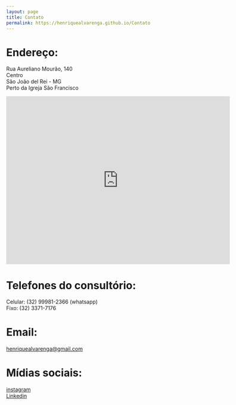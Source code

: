 ```yaml
---
layout: page
title: Contato
permalink: https://henriquealvarenga.github.io/Contato
---
```


# Endereço:  
Rua Aureliano Mourão, 140  
Centro   
São João del Rei - MG  
Perto da Igreja São Francisco  

<iframe src="https://www.google.com/maps/embed?pb=!1m18!1m12!1m3!1d351.51675751723417!2d-44.26102396929085!3d-21.137862602141738!2m3!1f0!2f0!3f0!3m2!1i1024!2i768!4f13.1!3m3!1m2!1s0xa1c8914dd8a263%3A0x4aa62d14c84dc31f!2sRua%20Aureliano%20Mour%C3%A3o%2C%20140%20-%20Centro%2C%20S%C3%A3o%20Jo%C3%A3o%20del%20Rei%20-%20MG%2C%2036307-334!5e0!3m2!1sen!2sbr!4v1711745260490!5m2!1sen!2sbr" width="600" height="450" style="border:0;" allowfullscreen="" loading="lazy" referrerpolicy="no-referrer-when-downgrade"></iframe>

# Telefones do consultório:  
Celular: (32) 99981-2366 (whatsapp)  
Fixo:    (32) 3371-7176 

# Email:   
[henriquealvarenga@gmail.com][email-link]

# Mídias sociais:  
[instagram][instagram-link]   
[Linkedin][linkedin-link]  

[instagram-link]: https://www.instagram.com/henriquealvarengadasilva
[linkedin-link]:  https://www.linkedin.com/in/henriquealvarengasilva
[email-link]: henriquealvarenga@gmail.com



